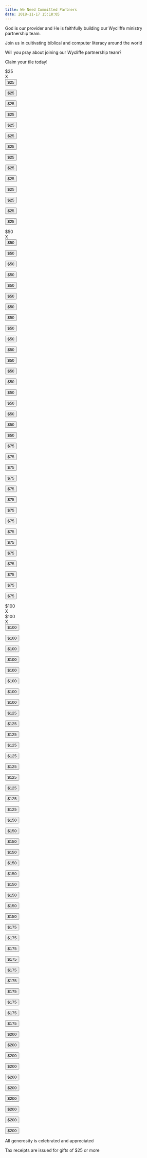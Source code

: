 ```yaml
---
title: We Need Committed Partners
date: 2018-11-17 15:18:05
---
```


God is our provider and He is faithfully building our Wycliffe ministry partnership team.

Join us in cultivating biblical and computer literacy around the world

Will you pray about joining our Wycliffe partnership team?

Claim your tile today!

<article class="wrapper">
  <!-- 250 -->
  <section>
    <!-- Brock and Merry Jo -->
    <div class="amount">
      $25
    </div>
    <div class="x">
      X
    </div>
  </section>
  <section>
    <form action="https://www.wycliffe.ca/projects/dan-bidulock/"
          enctype="multipart/form-data" method="post">
      <input type="hidden" value="25" name="wpneo_donate_amount_field">
      <input type="hidden" value="2984" name="add-to-cart">
      <button type="submit" class="donate">$25</button>
    </form>
  </section>
  <section>
    <form action="https://www.wycliffe.ca/projects/dan-bidulock/"
          enctype="multipart/form-data" method="post">
      <input type="hidden" value="25" name="wpneo_donate_amount_field">
      <input type="hidden" value="2984" name="add-to-cart">
      <button type="submit" class="donate">$25</button>
    </form>
  </section>
  <section>
    <form action="https://www.wycliffe.ca/projects/dan-bidulock/"
          enctype="multipart/form-data" method="post">
      <input type="hidden" value="25" name="wpneo_donate_amount_field">
      <input type="hidden" value="2984" name="add-to-cart">
      <button type="submit" class="donate">$25</button>
    </form>
  </section>
  <section>
    <form action="https://www.wycliffe.ca/projects/dan-bidulock/"
          enctype="multipart/form-data" method="post">
      <input type="hidden" value="25" name="wpneo_donate_amount_field">
      <input type="hidden" value="2984" name="add-to-cart">
      <button type="submit" class="donate">$25</button>
    </form>
  </section>
  <section>
    <form action="https://www.wycliffe.ca/projects/dan-bidulock/"
          enctype="multipart/form-data" method="post">
      <input type="hidden" value="25" name="wpneo_donate_amount_field">
      <input type="hidden" value="2984" name="add-to-cart">
      <button type="submit" class="donate">$25</button>
    </form>
  </section>
  <section>
    <form action="https://www.wycliffe.ca/projects/dan-bidulock/"
          enctype="multipart/form-data" method="post">
      <input type="hidden" value="25" name="wpneo_donate_amount_field">
      <input type="hidden" value="2984" name="add-to-cart">
      <button type="submit" class="donate">$25</button>
    </form>
  </section>
  <section>
    <form action="https://www.wycliffe.ca/projects/dan-bidulock/"
          enctype="multipart/form-data" method="post">
      <input type="hidden" value="25" name="wpneo_donate_amount_field">
      <input type="hidden" value="2984" name="add-to-cart">
      <button type="submit" class="donate">$25</button>
    </form>
  </section>
  <section>
    <form action="https://www.wycliffe.ca/projects/dan-bidulock/"
          enctype="multipart/form-data" method="post">
      <input type="hidden" value="25" name="wpneo_donate_amount_field">
      <input type="hidden" value="2984" name="add-to-cart">
      <button type="submit" class="donate">$25</button>
    </form>
  </section>
  <section>
    <form action="https://www.wycliffe.ca/projects/dan-bidulock/"
          enctype="multipart/form-data" method="post">
      <input type="hidden" value="25" name="wpneo_donate_amount_field">
      <input type="hidden" value="2984" name="add-to-cart">
      <button type="submit" class="donate">$25</button>
    </form>
  </section>

  <!-- 375 -->
  <section>
    <form action="https://www.wycliffe.ca/projects/dan-bidulock/"
          enctype="multipart/form-data" method="post">
      <input type="hidden" value="25" name="wpneo_donate_amount_field">
      <input type="hidden" value="2984" name="add-to-cart">
      <button type="submit" class="donate">$25</button>
    </form>
  </section>
  <section>
    <form action="https://www.wycliffe.ca/projects/dan-bidulock/"
          enctype="multipart/form-data" method="post">
      <input type="hidden" value="25" name="wpneo_donate_amount_field">
      <input type="hidden" value="2984" name="add-to-cart">
      <button type="submit" class="donate">$25</button>
    </form>
  </section>
  <section>
    <form action="https://www.wycliffe.ca/projects/dan-bidulock/"
          enctype="multipart/form-data" method="post">
      <input type="hidden" value="25" name="wpneo_donate_amount_field">
      <input type="hidden" value="2984" name="add-to-cart">
      <button type="submit" class="donate">$25</button>
    </form>
  </section>
  <section>
    <form action="https://www.wycliffe.ca/projects/dan-bidulock/"
          enctype="multipart/form-data" method="post">
      <input type="hidden" value="25" name="wpneo_donate_amount_field">
      <input type="hidden" value="2984" name="add-to-cart">
      <button type="submit" class="donate">$25</button>
    </form>
  </section>
  <section>
    <form action="https://www.wycliffe.ca/projects/dan-bidulock/"
          enctype="multipart/form-data" method="post">
      <input type="hidden" value="25" name="wpneo_donate_amount_field">
      <input type="hidden" value="2984" name="add-to-cart">
      <button type="submit" class="donate">$25</button>
    </form>
  </section>
  <section>
    <!-- Ben and Flora -->
    <div class="amount">
      $50
    </div>
    <div class="x">
      X
    </div>
  </section>
  <section>
    <form action="https://www.wycliffe.ca/projects/dan-bidulock/"
          enctype="multipart/form-data" method="post">
      <input type="hidden" value="50" name="wpneo_donate_amount_field">
      <input type="hidden" value="2984" name="add-to-cart">
      <button type="submit" class="donate">$50</button>
    </form>
  </section>
  <section>
    <form action="https://www.wycliffe.ca/projects/dan-bidulock/"
          enctype="multipart/form-data" method="post">
      <input type="hidden" value="50" name="wpneo_donate_amount_field">
      <input type="hidden" value="2984" name="add-to-cart">
      <button type="submit" class="donate">$50</button>
    </form>
  </section>
  <section>
    <form action="https://www.wycliffe.ca/projects/dan-bidulock/"
          enctype="multipart/form-data" method="post">
      <input type="hidden" value="50" name="wpneo_donate_amount_field">
      <input type="hidden" value="2984" name="add-to-cart">
      <button type="submit" class="donate">$50</button>
    </form>
  </section>
  <section>
    <form action="https://www.wycliffe.ca/projects/dan-bidulock/"
          enctype="multipart/form-data" method="post">
      <input type="hidden" value="50" name="wpneo_donate_amount_field">
      <input type="hidden" value="2984" name="add-to-cart">
      <button type="submit" class="donate">$50</button>
    </form>
  </section>

  <!-- 500 -->
  <section>
    <form action="https://www.wycliffe.ca/projects/dan-bidulock/"
          enctype="multipart/form-data" method="post">
      <input type="hidden" value="50" name="wpneo_donate_amount_field">
      <input type="hidden" value="2984" name="add-to-cart">
      <button type="submit" class="donate">$50</button>
    </form>
  </section>
  <section>
    <form action="https://www.wycliffe.ca/projects/dan-bidulock/"
          enctype="multipart/form-data" method="post">
      <input type="hidden" value="50" name="wpneo_donate_amount_field">
      <input type="hidden" value="2984" name="add-to-cart">
      <button type="submit" class="donate">$50</button>
    </form>
  </section>
  <section>
    <form action="https://www.wycliffe.ca/projects/dan-bidulock/"
          enctype="multipart/form-data" method="post">
      <input type="hidden" value="50" name="wpneo_donate_amount_field">
      <input type="hidden" value="2984" name="add-to-cart">
      <button type="submit" class="donate">$50</button>
    </form>
  </section>
  <section>
    <form action="https://www.wycliffe.ca/projects/dan-bidulock/"
          enctype="multipart/form-data" method="post">
      <input type="hidden" value="50" name="wpneo_donate_amount_field">
      <input type="hidden" value="2984" name="add-to-cart">
      <button type="submit" class="donate">$50</button>
    </form>
  </section>
  <section>
    <form action="https://www.wycliffe.ca/projects/dan-bidulock/"
          enctype="multipart/form-data" method="post">
      <input type="hidden" value="50" name="wpneo_donate_amount_field">
      <input type="hidden" value="2984" name="add-to-cart">
      <button type="submit" class="donate">$50</button>
    </form>
  </section>
  <section>
    <form action="https://www.wycliffe.ca/projects/dan-bidulock/"
          enctype="multipart/form-data" method="post">
      <input type="hidden" value="50" name="wpneo_donate_amount_field">
      <input type="hidden" value="2984" name="add-to-cart">
      <button type="submit" class="donate">$50</button>
    </form>
  </section>
  <section>
    <form action="https://www.wycliffe.ca/projects/dan-bidulock/"
          enctype="multipart/form-data" method="post">
      <input type="hidden" value="50" name="wpneo_donate_amount_field">
      <input type="hidden" value="2984" name="add-to-cart">
      <button type="submit" class="donate">$50</button>
    </form>
  </section>
  <section>
    <form action="https://www.wycliffe.ca/projects/dan-bidulock/"
          enctype="multipart/form-data" method="post">
      <input type="hidden" value="50" name="wpneo_donate_amount_field">
      <input type="hidden" value="2984" name="add-to-cart">
      <button type="submit" class="donate">$50</button>
    </form>
  </section>
  <section>
    <form action="https://www.wycliffe.ca/projects/dan-bidulock/"
          enctype="multipart/form-data" method="post">
      <input type="hidden" value="50" name="wpneo_donate_amount_field">
      <input type="hidden" value="2984" name="add-to-cart">
      <button type="submit" class="donate">$50</button>
    </form>
  </section>
  <section>
    <form action="https://www.wycliffe.ca/projects/dan-bidulock/"
          enctype="multipart/form-data" method="post">
      <input type="hidden" value="50" name="wpneo_donate_amount_field">
      <input type="hidden" value="2984" name="add-to-cart">
      <button type="submit" class="donate">$50</button>
    </form>
  </section>

  <!-- 625 -->
  <section>
    <form action="https://www.wycliffe.ca/projects/dan-bidulock/"
          enctype="multipart/form-data" method="post">
      <input type="hidden" value="50" name="wpneo_donate_amount_field">
      <input type="hidden" value="2984" name="add-to-cart">
      <button type="submit" class="donate">$50</button>
    </form>
  </section>
  <section>
    <form action="https://www.wycliffe.ca/projects/dan-bidulock/"
          enctype="multipart/form-data" method="post">
      <input type="hidden" value="50" name="wpneo_donate_amount_field">
      <input type="hidden" value="2984" name="add-to-cart">
      <button type="submit" class="donate">$50</button>
    </form>
  </section>
  <section>
    <form action="https://www.wycliffe.ca/projects/dan-bidulock/"
          enctype="multipart/form-data" method="post">
      <input type="hidden" value="50" name="wpneo_donate_amount_field">
      <input type="hidden" value="2984" name="add-to-cart">
      <button type="submit" class="donate">$50</button>
    </form>
  </section>
  <section>
    <form action="https://www.wycliffe.ca/projects/dan-bidulock/"
          enctype="multipart/form-data" method="post">
      <input type="hidden" value="50" name="wpneo_donate_amount_field">
      <input type="hidden" value="2984" name="add-to-cart">
      <button type="submit" class="donate">$50</button>
    </form>
  </section>
  <section>
    <form action="https://www.wycliffe.ca/projects/dan-bidulock/"
          enctype="multipart/form-data" method="post">
      <input type="hidden" value="50" name="wpneo_donate_amount_field">
      <input type="hidden" value="2984" name="add-to-cart">
      <button type="submit" class="donate">$50</button>
    </form>
  </section>
  <section>
    <form action="https://www.wycliffe.ca/projects/dan-bidulock/"
          enctype="multipart/form-data" method="post">
      <input type="hidden" value="75" name="wpneo_donate_amount_field">
      <input type="hidden" value="2984" name="add-to-cart">
      <button type="submit" class="donate">$75</button>
    </form>
  </section>
  <section>
    <form action="https://www.wycliffe.ca/projects/dan-bidulock/"
          enctype="multipart/form-data" method="post">
      <input type="hidden" value="75" name="wpneo_donate_amount_field">
      <input type="hidden" value="2984" name="add-to-cart">
      <button type="submit" class="donate">$75</button>
    </form>
  </section>
  <section>
    <form action="https://www.wycliffe.ca/projects/dan-bidulock/"
          enctype="multipart/form-data" method="post">
      <input type="hidden" value="75" name="wpneo_donate_amount_field">
      <input type="hidden" value="2984" name="add-to-cart">
      <button type="submit" class="donate">$75</button>
    </form>
  </section>
  <section>
    <form action="https://www.wycliffe.ca/projects/dan-bidulock/"
          enctype="multipart/form-data" method="post">
      <input type="hidden" value="75" name="wpneo_donate_amount_field">
      <input type="hidden" value="2984" name="add-to-cart">
      <button type="submit" class="donate">$75</button>
    </form>
  </section>
  <section>
    <form action="https://www.wycliffe.ca/projects/dan-bidulock/"
          enctype="multipart/form-data" method="post">
      <input type="hidden" value="75" name="wpneo_donate_amount_field">
      <input type="hidden" value="2984" name="add-to-cart">
      <button type="submit" class="donate">$75</button>
    </form>
  </section>

  <!-- 750 -->
  <section>
    <form action="https://www.wycliffe.ca/projects/dan-bidulock/"
          enctype="multipart/form-data" method="post">
      <input type="hidden" value="75" name="wpneo_donate_amount_field">
      <input type="hidden" value="2984" name="add-to-cart">
      <button type="submit" class="donate">$75</button>
    </form>
  </section>
  <section>
    <form action="https://www.wycliffe.ca/projects/dan-bidulock/"
          enctype="multipart/form-data" method="post">
      <input type="hidden" value="75" name="wpneo_donate_amount_field">
      <input type="hidden" value="2984" name="add-to-cart">
      <button type="submit" class="donate">$75</button>
    </form>
  </section>
  <section>
    <form action="https://www.wycliffe.ca/projects/dan-bidulock/"
          enctype="multipart/form-data" method="post">
      <input type="hidden" value="75" name="wpneo_donate_amount_field">
      <input type="hidden" value="2984" name="add-to-cart">
      <button type="submit" class="donate">$75</button>
    </form>
  </section>
  <section>
    <form action="https://www.wycliffe.ca/projects/dan-bidulock/"
          enctype="multipart/form-data" method="post">
      <input type="hidden" value="75" name="wpneo_donate_amount_field">
      <input type="hidden" value="2984" name="add-to-cart">
      <button type="submit" class="donate">$75</button>
    </form>
  </section>
  <section>
    <form action="https://www.wycliffe.ca/projects/dan-bidulock/"
          enctype="multipart/form-data" method="post">
      <input type="hidden" value="75" name="wpneo_donate_amount_field">
      <input type="hidden" value="2984" name="add-to-cart">
      <button type="submit" class="donate">$75</button>
    </form>
  </section>
  <section>
    <form action="https://www.wycliffe.ca/projects/dan-bidulock/"
          enctype="multipart/form-data" method="post">
      <input type="hidden" value="75" name="wpneo_donate_amount_field">
      <input type="hidden" value="2984" name="add-to-cart">
      <button type="submit" class="donate">$75</button>
    </form>
  </section>
  <section>
    <form action="https://www.wycliffe.ca/projects/dan-bidulock/"
          enctype="multipart/form-data" method="post">
      <input type="hidden" value="75" name="wpneo_donate_amount_field">
      <input type="hidden" value="2984" name="add-to-cart">
      <button type="submit" class="donate">$75</button>
    </form>
  </section>
  <section>
    <form action="https://www.wycliffe.ca/projects/dan-bidulock/"
          enctype="multipart/form-data" method="post">
      <input type="hidden" value="75" name="wpneo_donate_amount_field">
      <input type="hidden" value="2984" name="add-to-cart">
      <button type="submit" class="donate">$75</button>
    </form>
  </section>
  <section>
    <form action="https://www.wycliffe.ca/projects/dan-bidulock/"
          enctype="multipart/form-data" method="post">
      <input type="hidden" value="75" name="wpneo_donate_amount_field">
      <input type="hidden" value="2984" name="add-to-cart">
      <button type="submit" class="donate">$75</button>
    </form>
  </section>
  <section>
    <form action="https://www.wycliffe.ca/projects/dan-bidulock/"
          enctype="multipart/form-data" method="post">
      <input type="hidden" value="75" name="wpneo_donate_amount_field">
      <input type="hidden" value="2984" name="add-to-cart">
      <button type="submit" class="donate">$75</button>
    </form>
  </section>

  <!-- 1000 -->
  <section>
    <!-- Daniel & Judy Stuehrenber -->
    <div class="amount">
      $100
    </div>
    <div class="x">
      X
    </div>
  </section>
  <section>
    <!-- Don & Marg Bowen -->
    <div class="amount">
      $100
    </div>
    <div class="x">
      X
    </div>
  </section>
  <section>
    <form action="https://www.wycliffe.ca/projects/dan-bidulock/"
          enctype="multipart/form-data" method="post">
      <input type="hidden" value="100" name="wpneo_donate_amount_field">
      <input type="hidden" value="2984" name="add-to-cart">
      <button type="submit" class="donate">$100</button>
    </form>
  </section>
  <section>
    <form action="https://www.wycliffe.ca/projects/dan-bidulock/"
          enctype="multipart/form-data" method="post">
      <input type="hidden" value="100" name="wpneo_donate_amount_field">
      <input type="hidden" value="2984" name="add-to-cart">
      <button type="submit" class="donate">$100</button>
    </form>
  </section>
  <section>
    <form action="https://www.wycliffe.ca/projects/dan-bidulock/"
          enctype="multipart/form-data" method="post">
      <input type="hidden" value="100" name="wpneo_donate_amount_field">
      <input type="hidden" value="2984" name="add-to-cart">
      <button type="submit" class="donate">$100</button>
    </form>
  </section>
  <section>
    <form action="https://www.wycliffe.ca/projects/dan-bidulock/"
          enctype="multipart/form-data" method="post">
      <input type="hidden" value="100" name="wpneo_donate_amount_field">
      <input type="hidden" value="2984" name="add-to-cart">
      <button type="submit" class="donate">$100</button>
    </form>
  </section>
  <section>
    <form action="https://www.wycliffe.ca/projects/dan-bidulock/"
          enctype="multipart/form-data" method="post">
      <input type="hidden" value="100" name="wpneo_donate_amount_field">
      <input type="hidden" value="2984" name="add-to-cart">
      <button type="submit" class="donate">$100</button>
    </form>
  </section>
  <section>
    <form action="https://www.wycliffe.ca/projects/dan-bidulock/"
          enctype="multipart/form-data" method="post">
      <input type="hidden" value="100" name="wpneo_donate_amount_field">
      <input type="hidden" value="2984" name="add-to-cart">
      <button type="submit" class="donate">$100</button>
    </form>
  </section>
  <section>
    <form action="https://www.wycliffe.ca/projects/dan-bidulock/"
          enctype="multipart/form-data" method="post">
      <input type="hidden" value="100" name="wpneo_donate_amount_field">
      <input type="hidden" value="2984" name="add-to-cart">
      <button type="submit" class="donate">$100</button>
    </form>
  </section>
  <section>
    <form action="https://www.wycliffe.ca/projects/dan-bidulock/"
          enctype="multipart/form-data" method="post">
      <input type="hidden" value="100" name="wpneo_donate_amount_field">
      <input type="hidden" value="2984" name="add-to-cart">
      <button type="submit" class="donate">$100</button>
    </form>
  </section>

  <!-- 1250 -->
  <section>
    <form action="https://www.wycliffe.ca/projects/dan-bidulock/"
          enctype="multipart/form-data" method="post">
      <input type="hidden" value="125" name="wpneo_donate_amount_field">
      <input type="hidden" value="2984" name="add-to-cart">
      <button type="submit" class="donate">$125</button>
    </form>
  </section>
  <section>
    <form action="https://www.wycliffe.ca/projects/dan-bidulock/"
          enctype="multipart/form-data" method="post">
      <input type="hidden" value="125" name="wpneo_donate_amount_field">
      <input type="hidden" value="2984" name="add-to-cart">
      <button type="submit" class="donate">$125</button>
    </form>
  </section>
  <section>
    <form action="https://www.wycliffe.ca/projects/dan-bidulock/"
          enctype="multipart/form-data" method="post">
      <input type="hidden" value="125" name="wpneo_donate_amount_field">
      <input type="hidden" value="2984" name="add-to-cart">
      <button type="submit" class="donate">$125</button>
    </form>
  </section>
  <section>
    <form action="https://www.wycliffe.ca/projects/dan-bidulock/"
          enctype="multipart/form-data" method="post">
      <input type="hidden" value="125" name="wpneo_donate_amount_field">
      <input type="hidden" value="2984" name="add-to-cart">
      <button type="submit" class="donate">$125</button>
    </form>
  </section>
  <section>
    <form action="https://www.wycliffe.ca/projects/dan-bidulock/"
          enctype="multipart/form-data" method="post">
      <input type="hidden" value="125" name="wpneo_donate_amount_field">
      <input type="hidden" value="2984" name="add-to-cart">
      <button type="submit" class="donate">$125</button>
    </form>
  </section>
  <section>
    <form action="https://www.wycliffe.ca/projects/dan-bidulock/"
          enctype="multipart/form-data" method="post">
      <input type="hidden" value="125" name="wpneo_donate_amount_field">
      <input type="hidden" value="2984" name="add-to-cart">
      <button type="submit" class="donate">$125</button>
    </form>
  </section>
  <section>
    <form action="https://www.wycliffe.ca/projects/dan-bidulock/"
          enctype="multipart/form-data" method="post">
      <input type="hidden" value="125" name="wpneo_donate_amount_field">
      <input type="hidden" value="2984" name="add-to-cart">
      <button type="submit" class="donate">$125</button>
    </form>
  </section>
  <section>
    <form action="https://www.wycliffe.ca/projects/dan-bidulock/"
          enctype="multipart/form-data" method="post">
      <input type="hidden" value="125" name="wpneo_donate_amount_field">
      <input type="hidden" value="2984" name="add-to-cart">
      <button type="submit" class="donate">$125</button>
    </form>
  </section>
  <section>
    <form action="https://www.wycliffe.ca/projects/dan-bidulock/"
          enctype="multipart/form-data" method="post">
      <input type="hidden" value="125" name="wpneo_donate_amount_field">
      <input type="hidden" value="2984" name="add-to-cart">
      <button type="submit" class="donate">$125</button>
    </form>
  </section>
  <section>
    <form action="https://www.wycliffe.ca/projects/dan-bidulock/"
          enctype="multipart/form-data" method="post">
      <input type="hidden" value="125" name="wpneo_donate_amount_field">
      <input type="hidden" value="2984" name="add-to-cart">
      <button type="submit" class="donate">$125</button>
    </form>
  </section>

  <!-- 1500 -->
  <section>
    <form action="https://www.wycliffe.ca/projects/dan-bidulock/"
          enctype="multipart/form-data" method="post">
      <input type="hidden" value="150" name="wpneo_donate_amount_field">
      <input type="hidden" value="2984" name="add-to-cart">
      <button type="submit" class="donate">$150</button>
    </form>
  </section>
  <section>
    <form action="https://www.wycliffe.ca/projects/dan-bidulock/"
          enctype="multipart/form-data" method="post">
      <input type="hidden" value="150" name="wpneo_donate_amount_field">
      <input type="hidden" value="2984" name="add-to-cart">
      <button type="submit" class="donate">$150</button>
    </form>
  </section>
  <section>
    <form action="https://www.wycliffe.ca/projects/dan-bidulock/"
          enctype="multipart/form-data" method="post">
      <input type="hidden" value="150" name="wpneo_donate_amount_field">
      <input type="hidden" value="2984" name="add-to-cart">
      <button type="submit" class="donate">$150</button>
    </form>
  </section>
  <section>
    <form action="https://www.wycliffe.ca/projects/dan-bidulock/"
          enctype="multipart/form-data" method="post">
      <input type="hidden" value="150" name="wpneo_donate_amount_field">
      <input type="hidden" value="2984" name="add-to-cart">
      <button type="submit" class="donate">$150</button>
    </form>
  </section>
  <section>
    <form action="https://www.wycliffe.ca/projects/dan-bidulock/"
          enctype="multipart/form-data" method="post">
      <input type="hidden" value="150" name="wpneo_donate_amount_field">
      <input type="hidden" value="2984" name="add-to-cart">
      <button type="submit" class="donate">$150</button>
    </form>
  </section>
  <section>
    <form action="https://www.wycliffe.ca/projects/dan-bidulock/"
          enctype="multipart/form-data" method="post">
      <input type="hidden" value="150" name="wpneo_donate_amount_field">
      <input type="hidden" value="2984" name="add-to-cart">
      <button type="submit" class="donate">$150</button>
    </form>
  </section>
  <section>
    <form action="https://www.wycliffe.ca/projects/dan-bidulock/"
          enctype="multipart/form-data" method="post">
      <input type="hidden" value="150" name="wpneo_donate_amount_field">
      <input type="hidden" value="2984" name="add-to-cart">
      <button type="submit" class="donate">$150</button>
    </form>
  </section>
  <section>
    <form action="https://www.wycliffe.ca/projects/dan-bidulock/"
          enctype="multipart/form-data" method="post">
      <input type="hidden" value="150" name="wpneo_donate_amount_field">
      <input type="hidden" value="2984" name="add-to-cart">
      <button type="submit" class="donate">$150</button>
    </form>
  </section>
  <section>
    <form action="https://www.wycliffe.ca/projects/dan-bidulock/"
          enctype="multipart/form-data" method="post">
      <input type="hidden" value="150" name="wpneo_donate_amount_field">
      <input type="hidden" value="2984" name="add-to-cart">
      <button type="submit" class="donate">$150</button>
    </form>
  </section>
  <section>
    <form action="https://www.wycliffe.ca/projects/dan-bidulock/"
          enctype="multipart/form-data" method="post">
      <input type="hidden" value="150" name="wpneo_donate_amount_field">
      <input type="hidden" value="2984" name="add-to-cart">
      <button type="submit" class="donate">$150</button>
    </form>
  </section>

  <!-- 1750 -->
  <section>
    <form action="https://www.wycliffe.ca/projects/dan-bidulock/"
          enctype="multipart/form-data" method="post">
      <input type="hidden" value="175" name="wpneo_donate_amount_field">
      <input type="hidden" value="2984" name="add-to-cart">
      <button type="submit" class="donate">$175</button>
    </form>
  </section>
  <section>
    <form action="https://www.wycliffe.ca/projects/dan-bidulock/"
          enctype="multipart/form-data" method="post">
      <input type="hidden" value="175" name="wpneo_donate_amount_field">
      <input type="hidden" value="2984" name="add-to-cart">
      <button type="submit" class="donate">$175</button>
    </form>
  </section>
  <section>
    <form action="https://www.wycliffe.ca/projects/dan-bidulock/"
          enctype="multipart/form-data" method="post">
      <input type="hidden" value="175" name="wpneo_donate_amount_field">
      <input type="hidden" value="2984" name="add-to-cart">
      <button type="submit" class="donate">$175</button>
    </form>
  </section>
  <section>
    <form action="https://www.wycliffe.ca/projects/dan-bidulock/"
          enctype="multipart/form-data" method="post">
      <input type="hidden" value="175" name="wpneo_donate_amount_field">
      <input type="hidden" value="2984" name="add-to-cart">
      <button type="submit" class="donate">$175</button>
    </form>
  </section>
  <section>
    <form action="https://www.wycliffe.ca/projects/dan-bidulock/"
          enctype="multipart/form-data" method="post">
      <input type="hidden" value="175" name="wpneo_donate_amount_field">
      <input type="hidden" value="2984" name="add-to-cart">
      <button type="submit" class="donate">$175</button>
    </form>
  </section>
  <section>
    <form action="https://www.wycliffe.ca/projects/dan-bidulock/"
          enctype="multipart/form-data" method="post">
      <input type="hidden" value="175" name="wpneo_donate_amount_field">
      <input type="hidden" value="2984" name="add-to-cart">
      <button type="submit" class="donate">$175</button>
    </form>
  </section>
  <section>
    <form action="https://www.wycliffe.ca/projects/dan-bidulock/"
          enctype="multipart/form-data" method="post">
      <input type="hidden" value="175" name="wpneo_donate_amount_field">
      <input type="hidden" value="2984" name="add-to-cart">
      <button type="submit" class="donate">$175</button>
    </form>
  </section>
  <section>
    <form action="https://www.wycliffe.ca/projects/dan-bidulock/"
          enctype="multipart/form-data" method="post">
      <input type="hidden" value="175" name="wpneo_donate_amount_field">
      <input type="hidden" value="2984" name="add-to-cart">
      <button type="submit" class="donate">$175</button>
    </form>
  </section>
  <section>
    <form action="https://www.wycliffe.ca/projects/dan-bidulock/"
          enctype="multipart/form-data" method="post">
      <input type="hidden" value="175" name="wpneo_donate_amount_field">
      <input type="hidden" value="2984" name="add-to-cart">
      <button type="submit" class="donate">$175</button>
    </form>
  </section>
  <section>
    <form action="https://www.wycliffe.ca/projects/dan-bidulock/"
          enctype="multipart/form-data" method="post">
      <input type="hidden" value="175" name="wpneo_donate_amount_field">
      <input type="hidden" value="2984" name="add-to-cart">
      <button type="submit" class="donate">$175</button>
    </form>
  </section>

  <!-- 2000 -->
  <section>
    <form action="https://www.wycliffe.ca/projects/dan-bidulock/"
          enctype="multipart/form-data" method="post">
      <input type="hidden" value="200" name="wpneo_donate_amount_field">
      <input type="hidden" value="2984" name="add-to-cart">
      <button type="submit" class="donate">$200</button>
    </form>
  </section>
  <section>
    <form action="https://www.wycliffe.ca/projects/dan-bidulock/"
          enctype="multipart/form-data" method="post">
      <input type="hidden" value="200" name="wpneo_donate_amount_field">
      <input type="hidden" value="2984" name="add-to-cart">
      <button type="submit" class="donate">$200</button>
    </form>
  </section>
  <section>
    <form action="https://www.wycliffe.ca/projects/dan-bidulock/"
          enctype="multipart/form-data" method="post">
      <input type="hidden" value="200" name="wpneo_donate_amount_field">
      <input type="hidden" value="2984" name="add-to-cart">
      <button type="submit" class="donate">$200</button>
    </form>
  </section>
  <section>
    <form action="https://www.wycliffe.ca/projects/dan-bidulock/"
          enctype="multipart/form-data" method="post">
      <input type="hidden" value="200" name="wpneo_donate_amount_field">
      <input type="hidden" value="2984" name="add-to-cart">
      <button type="submit" class="donate">$200</button>
    </form>
  </section>
  <section>
    <form action="https://www.wycliffe.ca/projects/dan-bidulock/"
          enctype="multipart/form-data" method="post">
      <input type="hidden" value="200" name="wpneo_donate_amount_field">
      <input type="hidden" value="2984" name="add-to-cart">
      <button type="submit" class="donate">$200</button>
    </form>
  </section>
  <section>
    <form action="https://www.wycliffe.ca/projects/dan-bidulock/"
          enctype="multipart/form-data" method="post">
      <input type="hidden" value="200" name="wpneo_donate_amount_field">
      <input type="hidden" value="2984" name="add-to-cart">
      <button type="submit" class="donate">$200</button>
    </form>
  </section>
  <section>
    <form action="https://www.wycliffe.ca/projects/dan-bidulock/"
          enctype="multipart/form-data" method="post">
      <input type="hidden" value="200" name="wpneo_donate_amount_field">
      <input type="hidden" value="2984" name="add-to-cart">
      <button type="submit" class="donate">$200</button>
    </form>
  </section>
  <section>
    <form action="https://www.wycliffe.ca/projects/dan-bidulock/"
          enctype="multipart/form-data" method="post">
      <input type="hidden" value="200" name="wpneo_donate_amount_field">
      <input type="hidden" value="2984" name="add-to-cart">
      <button type="submit" class="donate">$200</button>
    </form>
  </section>
  <section>
    <form action="https://www.wycliffe.ca/projects/dan-bidulock/"
          enctype="multipart/form-data" method="post">
      <input type="hidden" value="200" name="wpneo_donate_amount_field">
      <input type="hidden" value="2984" name="add-to-cart">
      <button type="submit" class="donate">$200</button>
    </form>
  </section>
  <section>
    <form action="https://www.wycliffe.ca/projects/dan-bidulock/"
          enctype="multipart/form-data" method="post">
      <input type="hidden" value="200" name="wpneo_donate_amount_field">
      <input type="hidden" value="2984" name="add-to-cart">
      <button type="submit" class="donate">$200</button>
    </form>
  </section>
</article>
  
All generosity is celebrated and appreciated

<!--
<a href="https://wycliffe.ca/projects/dan-bidulock" target="_blank">
  <h3>Click to make a one-time donation</h3>
</a>
<a href="https://wycliffe.ca/projects/dan-bidulock">
  <img class="logo" src="/images/wycliffe-logo.png">
</a>
-->

Tax receipts are issued for gifts of $25 or more

